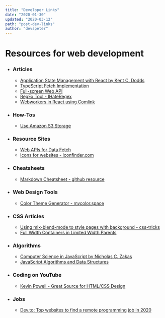 ```yaml
---
title: "Developer Links"
date: "2020-01-30"
updated: "2020-03-12"
path: "post-dev-links"
author: "devspeter"
---
```



# Resources for web development

- ### Articles
	- [Application State Management with React by Kent C. Dodds](https://kentcdodds.com/blog/application-state-management-with-react)
	- [TypeScript Fetch Implementation](https://levelup.gitconnected.com/introducing-gretchen-making-fetch-happen-in-typescript-87ab0bd66027)
	- [Full-screen Web API](https://alligator.io/js/fullscreen-api/)
	- [RegEx Tool - IHateRegex](https://ihateregex.io/)
	- [Webworkers in React using Comlink](https://blog.logrocket.com/integrating-web-workers-in-a-react-app-with-comlink/)

- ### How-Tos
	- [Use Amazon S3 Storage](https://www.freecodecamp.org/news/how-to-host-and-deploy-a-static-website-or-jamstack-app-to-s3-and-cloudfront/)

- ### Resource Sites
	- [Web APIs for Data Fetch](https://dev.to/aumayeung/more-apis-to-practice-your-programming-with-2ie9)
	- [Icons for websites - iconfinder.com](https://www.iconfinder.com/)

- ### Cheatsheets
	- [Markdown Cheatsheet - github resource](https://gist.github.com/jonschlinkert/5854601)

- ### Web Design Tools
	- [Color Theme Generator - mycolor.space](https://mycolor.space/)

- ### CSS Articles
	- [Using mix-blend-mode to style pages with background - css-tricks](https://css-tricks.com/almanac/properties/m/mix-blend-mode/)
	- [Full Width Containers in Limited Width Parents](https://css-tricks.com/full-width-containers-limited-width-parents/)

- ### Algorithms 
	- [Computer Science in JavaScript by Nicholas C. Zakas](https://github.com/humanwhocodes/computer-science-in-javascript)
	- [JavaScript Algorithms and Data Structures](https://github.com/trekhleb/javascript-algorithms)

- ### Coding on YouTube
	- [Kevin Powell - Great Source for HTML/CSS Design](https://www.youtube.com/user/KepowOb)

- ### Jobs
	- [Dev.to: Top websites to find a remote programming job in 2020](https://dev.to/fredmaiaarantes/top-websites-to-find-a-remote-programming-job-in-2020-4b54)

